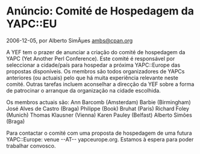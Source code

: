 
# Anúncio: Comité de Hospedagem da YAPC::EU

 2006-12-05, por Alberto SimÃµes <ambs@cpan.org>

 <p>A YEF tem o prazer de anunciar a criação do comité de hospedagem da YAPC (Yet Another Perl Conference). Este comité é responsável por seleccionar a cidade/país para hospedar a próxima YAPC::Europe das propostas disponíveis. Os membros são todos organizadores de YAPCs anteriores (ou actuais) pelo que há muita experiência relevante neste comité. Outras tarefas incluem aconselhar a direcção da YEF sobre a forma de patrocinar o arranque da organização na cidade escolhida.</p>

<p>Os membros actuais são: Ann Barcomb (Amsterdam) Barbie (Birmingham) José Alves de Castro (Braga) Philippe (Book) Bruhat (Paris) Richard Foley (Munich) Thomas Klausner (Vienna) Karen Pauley (Belfast) Alberto Simões (Braga)</p>

<p>Para contactar o comité com uma proposta de hospedagem de uma futura YAPC::Europe: venue --AT-- yapceurope.org. Estamos à espera para poder trabalhar convosco.</p>

